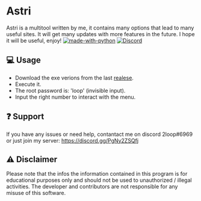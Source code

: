 # Astri
Astri is a multitool written by me, it contains many options that lead to many useful sites. It will get many updates with more features in the future. I hope it will be useful, enjoy!
[![made-with-python](https://img.shields.io/badge/Made%20with-Python-1f425f.svg)](https://www.python.org/)
[![Discord](https://img.shields.io/discord/1068951240043659365.svg?label=&logo=discord&logoColor=ffffff&color=7389D8&labelColor=6A7EC2)](https://discord.gg/PgNy2ZSQfj)


## 💻 Usage
- Download the exe verions from the last [realese](https://github.com/astros3x/Astri/releases/tag/v1.0.0-beta.1).
- Execute it.
- The root password is: 'loop' (invisible input).
- Input the right number to interact with the menu.

## :question: Support
If you have any issues or need help, contantact me on discord 2loop#6969 or just join my server: https://discord.gg/PgNy2ZSQfj

## :warning: Disclaimer
Please note that the infos the information contained in this program is for educational purposes only and should not be used to unauthorized / illegal activities. The developer and contributors are not responsible for any misuse of this software.
